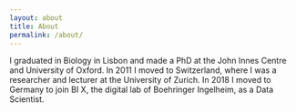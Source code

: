 ```yaml
---
layout: about
title: About
permalink: /about/
---
```


I graduated in Biology in Lisbon and made a PhD at the John Innes Centre and University of Oxford. In 2011 I moved to Switzerland, where I was a researcher and lecturer at the University of Zurich. In 2018 I moved to Germany to join BI X, the digital lab of Boehringer Ingelheim, as a Data Scientist.

